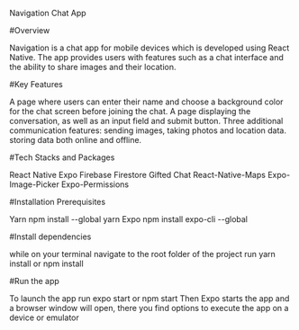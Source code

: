 Navigation Chat App

#Overview

Navigation is a chat app for mobile devices which is developed using React Native. The app provides users with features such as a chat interface and the ability to share images and their location.

#Key Features

A page where users can enter their name and choose a background color for the chat screen before joining the chat.
A page displaying the conversation, as well as an input field and submit button.
Three additional communication features: sending images, taking photos and location data.
storing data both online and offline.

#Tech Stacks and Packages

React Native
Expo
Firebase
Firestore
Gifted Chat
React-Native-Maps
Expo-Image-Picker
Expo-Permissions

#Installation Prerequisites

Yarn npm install --global yarn
Expo npm install expo-cli --global

#Install dependencies

while on your terminal navigate to the root folder of the project
run yarn install or npm install

#Run the app

To launch the app run expo start or npm start
Then Expo starts the app and a browser window will open, there you find options to execute the app on a device or emulator
